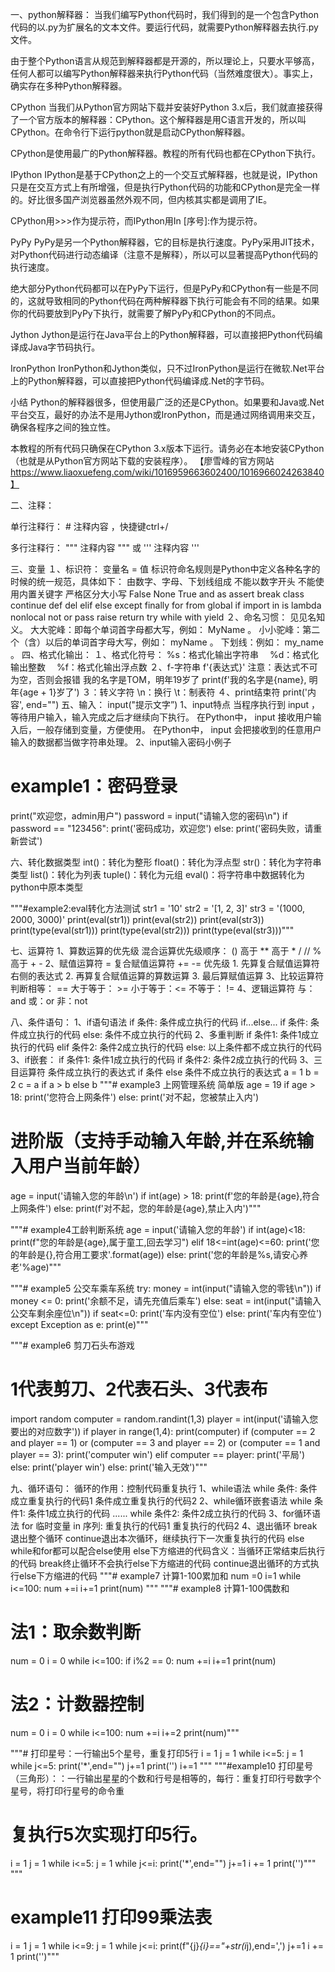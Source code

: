 一、python解释器：
当我们编写Python代码时，我们得到的是一个包含Python代码的以.py为扩展名的文本文件。要运行代码，就需要Python解释器去执行.py文件。

由于整个Python语言从规范到解释器都是开源的，所以理论上，只要水平够高，任何人都可以编写Python解释器来执行Python代码（当然难度很大）。事实上，确实存在多种Python解释器。

CPython
当我们从Python官方网站下载并安装好Python 3.x后，我们就直接获得了一个官方版本的解释器：CPython。这个解释器是用C语言开发的，所以叫CPython。在命令行下运行python就是启动CPython解释器。

CPython是使用最广的Python解释器。教程的所有代码也都在CPython下执行。

IPython
IPython是基于CPython之上的一个交互式解释器，也就是说，IPython只是在交互方式上有所增强，但是执行Python代码的功能和CPython是完全一样的。好比很多国产浏览器虽然外观不同，但内核其实都是调用了IE。

CPython用>>>作为提示符，而IPython用In [序号]:作为提示符。

PyPy
PyPy是另一个Python解释器，它的目标是执行速度。PyPy采用JIT技术，对Python代码进行动态编译（注意不是解释），所以可以显著提高Python代码的执行速度。

绝大部分Python代码都可以在PyPy下运行，但是PyPy和CPython有一些是不同的，这就导致相同的Python代码在两种解释器下执行可能会有不同的结果。如果你的代码要放到PyPy下执行，就需要了解PyPy和CPython的不同点。

Jython
Jython是运行在Java平台上的Python解释器，可以直接把Python代码编译成Java字节码执行。

IronPython
IronPython和Jython类似，只不过IronPython是运行在微软.Net平台上的Python解释器，可以直接把Python代码编译成.Net的字节码。

小结
Python的解释器很多，但使用最广泛的还是CPython。如果要和Java或.Net平台交互，最好的办法不是用Jython或IronPython，而是通过网络调用来交互，确保各程序之间的独立性。

本教程的所有代码只确保在CPython 3.x版本下运行。请务必在本地安装CPython（也就是从Python官方网站下载的安装程序）。
【廖雪峰的官方网站 https://www.liaoxuefeng.com/wiki/1016959663602400/1016966024263840】

二、注释：

单行注释⾏： # 注释内容 ，快捷键ctrl+/

多行注释⾏： """ 注释内容 """ 或 ''' 注释内容 '''

三、变量
１、标识符：
变量名 = 值
标识符命名规则是Python中定义各种名字的时候的统一规范，具体如下：
由数字、字母、下划线组成
不能以数字开头
不能使用内置关键字
严格区分大小写
False None True and as assert break class 
continue def del elif else except finally for
from global if import in is lambda nonlocal
not or pass raise return try while with 
yield
２、命名习惯：
⻅见名知义。
⼤大驼峰：即每个单词首字母都大写，例如： MyName 。
⼩小驼峰：第二个（含）以后的单词⾸字⺟⼤写，例如： myName 。
  下划线：例如： my_name 。
四、格式化输出：
 １、格式化符号：
 %s：格式化输出字符串
　%d：格式化输出整数
　%f：格式化输出浮点数
２、f-字符串
    f'{表达式}'
    注意：表达式不可为空，否则会报错
    我的名字是TOM，明年19岁了
    print(f'我的名字是{name}, 明年{age + 1}岁了')
３：转义字符
\n：换行
\t：制表符
４、print结束符
print('内容', end="")
五、输入：
input("提示文字”)
1、input特点
当程序执⾏到 input ，等待⽤户输⼊，输⼊完成之后才继续向下执⾏。
在Python中， input 接收⽤户输⼊后，⼀般存储到变量，⽅便使⽤。
在Python中， input 会把接收到的任意⽤户输⼊的数据都当做字符串处理。
2、input输入密码小例子
# example1：密码登录
print("欢迎您，admin用户")
password = input("请输入您的密码\n")
if password == "123456":
    print('密码成功，欢迎您')
else:
    print('密码失败，请重新尝试')

六、转化数据类型
int()：转化为整形
float()：转化为浮点型
str()：转化为字符串类型
list()：转化为列表
tuple()：转化为元组
eval()：将字符串中数据转化为python中原本类型

"""#example2:eval转化方法测试
str1 = '10'
str2 = '[1, 2, 3]'
str3 = '(1000, 2000, 3000)'
print(eval(str1))
print(eval(str2))
print(eval(str3))
print(type(eval(str1)))
print(type(eval(str2)))
print(type(eval(str3)))"""


七、运算符
1、算数运算的优先级
    混合运算优先级顺序： () ⾼于 ** ⾼于 * / // % ⾼于 + -
2、赋值运算符
    =
    复合赋值运算符
    +=
    -=
    优先级
    1. 先算复合赋值运算符右侧的表达式
    2. 再算复合赋值运算的算数运算
    3. 最后算赋值运算
3、⽐较运算符
    判断相等： ==
    ⼤于等于： >=
    ⼩于等于：<=
    不等于： !=
4、逻辑运算符
    与： and
    或：or
    ⾮：not
    
八、条件语句：
1、if语句语法
    if 条件:
         条件成⽴执⾏的代码
    if...else...
        if 条件:
         条件成⽴执⾏的代码
        else:
         条件不成⽴执⾏的代码
2、多重判断
    if 条件1:
     条件1成⽴执⾏的代码
    elif 条件2:
     条件2成⽴执⾏的代码
    else:
     以上条件都不成⽴执⾏的代码
3、if嵌套：
    if 条件1:
     条件1成⽴执⾏的代码
    if 条件2:
     条件2成⽴执⾏的代码
3、三⽬运算符
    条件成⽴执⾏的表达式 if 条件 else 条件不成⽴执⾏的表达式
    a = 1 b = 2 c = a if a > b else b
"""# example3 上网管理系统
简单版
 age = 19
 if age > 18:
     print('您符合上网条件')
 else:
     print('对不起，您被禁止入内')
# 进阶版（支持手动输入年龄,并在系统输入用户当前年龄）
age = input('请输入您的年龄\n')
if int(age) > 18:
    print(f'您的年龄是{age},符合上网条件')
else:
    print(f'对不起，您的年龄是{age},禁止入内')"""


"""# example4工龄判断系统
age = input('请输入您的年龄')
if int(age)<18:
    print(f"您的年龄是{age},属于童工,回去学习")
elif 18<=int(age)<=60:
    print('您的年龄是{},符合用工要求'.format(age))
else:
    print('您的年龄是%s,请安心养老'%age)"""
    
 """# example5 公交车乘车系统
try:
    money = int(input("请输入您的零钱\n"))
    if money <= 0:
        print('余额不足，请先充值后乘车')
    else:
        seat = int(input("请输入公交车剩余座位\n"))
        if seat<=0:
            print('车内没有空位')
        else:
            print('车内有空位')
except Exception as e:
    print(e)"""
    
    
"""# example6 剪刀石头布游戏
# 1代表剪刀、2代表石头、3代表布
import random
computer = random.randint(1,3)
player = int(input('请输入您要出的对应数字'))
if player in range(1,4):
    print(computer)
    if (computer == 2 and player == 1) or (computer == 3 and player == 2) or (computer == 1 and player == 3):
        print('computer win')
    elif computer == player:
        print('平局')
    else:
        print('player win')
else:
    print('输入无效')"""
    
    
九、循环语句：
循环的作⽤：控制代码重复执⾏
1、while语法
while 条件:
 条件成⽴重复执⾏的代码1
 条件成⽴重复执⾏的代码2
2、while循环嵌套语法
while 条件1:
 条件1成⽴执⾏的代码
 ......
 while 条件2:
 条件2成⽴执⾏的代码
 3、for循环语法
 for 临时变量 in 序列:
 重复执⾏的代码1
 重复执⾏的代码2
4、退出循环
break退出整个循环
continue退出本次循环，继续执⾏下⼀次重复执⾏的代码
else
while和for都可以配合else使⽤
else下⽅缩进的代码含义：当循环正常结束后执⾏的代码
break终⽌循环不会执⾏else下⽅缩进的代码
continue退出循环的⽅式执⾏else下⽅缩进的代码
"""# example7 计算1-100累加和
num =0
i=1
while i<=100:
    num +=i
    i+=1
print(num)
"""
"""# example8 计算1-100偶数和
# 法1：取余数判断
num = 0
i = 0
while i<=100:
    if i%2 == 0:
        num +=i
    i+=1
print(num)
# 法2：计数器控制
num = 0
i = 0
while i<=100:
    num +=i
    i+=2
print(num)"""

"""# 打印星号：⼀⾏输出5个星号，重复打印5⾏
i = 1
j = 1
while i<=5:
    j = 1
    while j<=5:
        print('*',end="")
        j+=1
    print('')
    i+=1
"""
"""#example10 打印星号（三角形）：：⼀⾏输出星星的个数和⾏号是相等的，每⾏：重复打印⾏号数字个星号，将打印⾏星号的命令重
# 复执⾏5次实现打印5⾏。
i = 1
j = 1
while i<=5:
    j = 1
    while j<=i:
        print('*',end="")
        j+=1
    i += 1
    print('')"""
"""
# example11 打印99乘法表
i = 1
j = 1
while i<=9:
    j = 1
    while j<=i:
        print(f"{j}*{i}=="+str(i*j),end=',')
        j+=1
    i += 1
    print('')"""